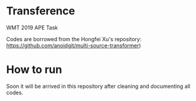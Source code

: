 # Transference
WMT 2019 APE Task

Codes are borrowed from the Hongfei Xu's repository: https://github.com/anoidgit/multi-source-transformer)

# How to run
Soon it will be arrived in this repository after cleaning and documenting all codes.
